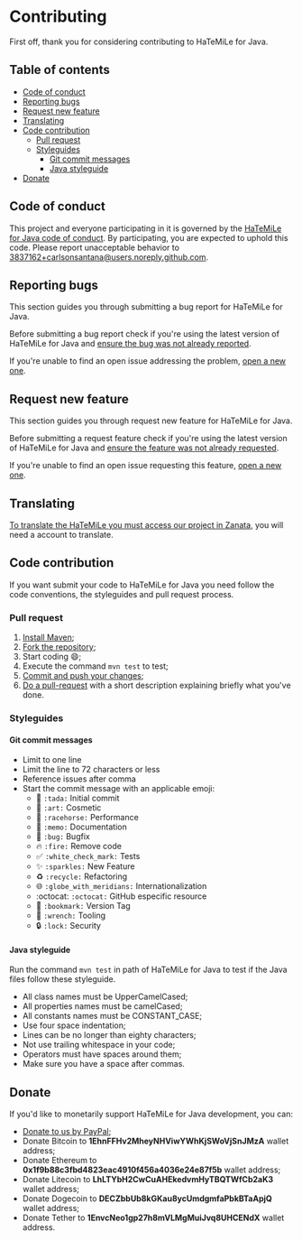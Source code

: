# Contributing

First off, thank you for considering contributing to HaTeMiLe for Java.

## Table of contents

* [Code of conduct](#code-of-conduct)
* [Reporting bugs](#reporting-bugs)
* [Request new feature](#request-new-feature)
* [Translating](#translating)
* [Code contribution](#code-contribution)
  * [Pull request](#pull-request)
  * [Styleguides](#styleguides)
    * [Git commit messages](#git-commit-messages)
    * [Java styleguide](#java-styleguide)
* [Donate](#donate)

## Code of conduct

This project and everyone participating in it is governed by the [HaTeMiLe for Java code of conduct](CODE_OF_CONDUCT.md). By participating, you are expected to uphold this code. Please report unacceptable behavior to [3837162+carlsonsantana@users.noreply.github.com](mailto:3837162+carlsonsantana@users.noreply.github.com).

## Reporting bugs

This section guides you through submitting a bug report for HaTeMiLe for Java.

Before submitting a bug report check if you're using the latest version of HaTeMiLe for Java and [ensure the bug was not already reported](https://github.com/hatemile/hatemile-for-java/issues).

If you're unable to find an open issue addressing the problem, [open a new one](https://github.com/hatemile/hatemile-for-java/issues/new).

## Request new feature

This section guides you through request new feature for HaTeMiLe for Java.

Before submitting a request feature check if you're using the latest version of HaTeMiLe for Java and [ensure the feature was not already requested](https://github.com/hatemile/hatemile-for-java/issues).

If you're unable to find an open issue requesting this feature, [open a new one](https://github.com/hatemile/hatemile-for-java/issues/new).

## Translating

[To translate the HaTeMiLe you must access our project in Zanata](https://translate.zanata.org/project/view/hatemile), you will need a account to translate.

## Code contribution

If you want submit your code to HaTeMiLe for Java you need follow the code conventions, the styleguides and pull request process.

### Pull request

1. [Install Maven](https://maven.apache.org/install.html);
2. [Fork the repository](https://help.github.com/articles/fork-a-repo/);
3. Start coding :smile:;
4. Execute the command `mvn test` to test;
5. [Commit and push your changes](https://help.github.com/articles/adding-a-file-to-a-repository-using-the-command-line/);
6. [Do a pull-request](https://help.github.com/articles/creating-a-pull-request/) with a short description explaining briefly what you've done.

### Styleguides

#### Git commit messages

* Limit to one line
* Limit the line to 72 characters or less
* Reference issues after comma
* Start the commit message with an applicable emoji:
  * :tada: `:tada:` Initial commit
  * :art: `:art:` Cosmetic
  * :racehorse: `:racehorse:` Performance
  * :memo: `:memo:` Documentation
  * :bug: `:bug:` Bugfix
  * :fire: `:fire:` Remove code
  * :white_check_mark: `:white_check_mark:` Tests
  * :sparkles: `:sparkles:` New Feature
  * :recycle: `:recycle:` Refactoring
  * :globe_with_meridians: `:globe_with_meridians:` Internationalization
  * :octocat: `:octocat:` GitHub especific resource
  * :bookmark: `:bookmark:` Version Tag
  * :wrench: `:wrench:` Tooling
  * :lock: `:lock:` Security

#### Java styleguide

Run the command `mvn test` in path of HaTeMiLe for Java to test if the Java files follow these styleguide.

* All class names must be UpperCamelCased;
* All properties names must be camelCased;
* All constants names must be CONSTANT_CASE;
* Use four space indentation;
* Lines can be no longer than eighty characters;
* Not use trailing whitespace in your code;
* Operators must have spaces around them;
* Make sure you have a space after commas.
  
## Donate
  
If you'd like to monetarily support HaTeMiLe for Java development, you can:
* [Donate to us by PayPal](https://www.paypal.com/cgi-bin/webscr?cmd=_s-xclick&hosted_button_id=JSM3YP3AWH87Y);
* Donate Bitcoin to **1EhnFFHv2MheyNHViwYWhKjSWoVjSnJMzA** wallet address;
* Donate Ethereum to **0x1f9b88c3fbd4823eac4910f456a4036e24e87f5b** wallet address;
* Donate Litecoin to **LhLTYbH2CwCuAHEkedvmHyTBQTWfCb2aK3** wallet address;
* Donate Dogecoin to **DECZbbUb8kGKau8ycUmdgmfaPbkBTaApjQ** wallet address;
* Donate Tether to **1EnvcNeo1gp27h8mVLMgMuiJvq8UHCENdX** wallet address.